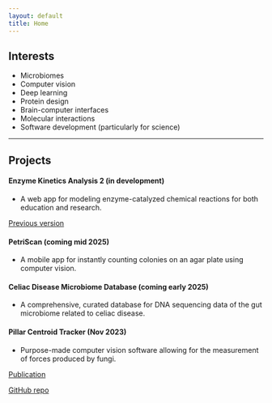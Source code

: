 ```yaml
---
layout: default
title: Home
---
```




## Interests
- Microbiomes
- Computer vision
- Deep learning
- Protein design
- Brain-computer interfaces
- Molecular interactions
- Software development (particularly for science)

---

## Projects
#### Enzyme Kinetics Analysis 2 (in development)
  - A web app for modeling enzyme-catalyzed chemical reactions for both education and research.

  [Previous version](https://enzyme-kinetics.shinyapps.io/enzkinet_webpage/)

#### PetriScan (coming mid 2025)
  - A mobile app for instantly counting colonies on an agar plate using computer vision.

#### Celiac Disease Microbiome Database (coming early 2025)
  - A comprehensive, curated database for DNA sequencing data of the gut microbiome related to celiac disease.

#### Pillar Centroid Tracker (Nov 2023)
  - Purpose-made computer vision software allowing for the measurement of forces produced by fungi.

  [Publication](https://ieeexplore.ieee.org/document/10344304) 

  [GitHub repo](https://github.com/HaigBishop/pillar-centroid-tracker)

